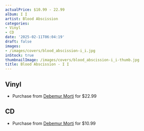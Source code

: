```yaml
---
actualPrice: $10.99 - 22.99
album: I I
artist: Blood Abscission
categories:
- Vinyl
- CD
date: '2025-02-11T06:04:19'
draft: false
images:
- /images/covers/blood_abscission-i_i.jpg
inStock: true
thumbnailImage: /images/covers/blood_abscission-i_i-thumb.jpg
title: Blood Abscission - I I
---
```


## Vinyl
* Purchase from [Debemur Morti](https://debemurmorti.aisamerch.com/item/156335) for $22.99
## CD
* Purchase from [Debemur Morti](https://debemurmorti.aisamerch.com/item/156337) for $10.99
